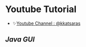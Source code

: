 # Youtube Tutorial

- ✨[Youtube Channel : @kkatsaras](https://www.youtube.com/channel/UCMclmj6LOpIpx7jIsfrsE7w)

## _Java GUI_